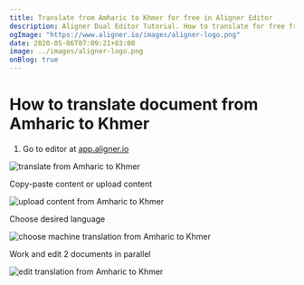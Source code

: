 ```yaml
---
title: Translate from Amharic to Khmer for free in Aligner Editor
description: Aligner Dual Editor Tutorial. How to translate for free from Amharic to Khmer. Aligner is multilingual document management platform. 
ogImage: "https://www.aligner.io/images/aligner-logo.png"
date: 2020-05-06T07:09:21+03:00
image: ../images/aligner-logo.png
onBlog: true
---
```


# How to translate document from Amharic to Khmer

1. Go to editor at [app.aligner.io](https://app.aligner.io "Aligner App web page")

![translate from Amharic to Khmer](../aligner-blank-editor.png "translate from Amharic to Khmer")

Copy-paste content or upload content

![upload content from Amharic to Khmer](../aligner-uploaded-document.png "upload content from Amharic to Khmer")

Choose desired language

![choose machine translation from Amharic to Khmer](../aligner-language-dropdown.png "choose machine translation from Amharic to Khmer")

Work and edit 2 documents in parallel

![edit translation from Amharic to Khmer](../aligner-double-sitded-editor.png "edit translation from Amharic to Khmer")

